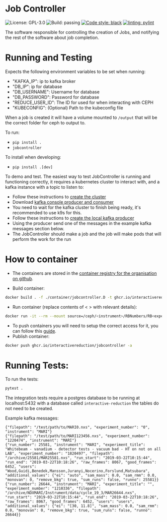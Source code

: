 # Job Controller

![License: GPL-3.0](https://img.shields.io/github/license/InteractiveReduction/jobcontroller)
![Build: passing](https://img.shields.io/github/actions/workflow/status/interactivereduction/jobcontroller/tests.yml?branch=main)
[![Code style: black](https://img.shields.io/badge/code%20style-black-000000.svg)](https://github.com/psf/black)
[![linting: pylint](https://img.shields.io/badge/linting-pylint-yellowgreen)](https://github.com/PyCQA/pylint)

The software responsible for controlling the creation of Jobs, and notifying the rest of the software about job completion.

# Running and Testing

Expects the following environment variables to be set when running:

- "KAFKA_IP": ip to kafka broker
- "DB_IP": ip for database
- "DB_USERNAME": Username for database
- "DB_PASSWORD": Password for database
- "REDUCE_USER_ID": The ID for used for when interacting with CEPH
- "KUBECONFIG": (Optional) Path to the kubeconfig file

When a job is created it will have a volume mounted to `/output` that will be the correct folder for ceph to output to.

To run:

- `pip install .`
- `jobcontroller`

To install when developing:

- `pip install .[dev]`

To demo and test. The easiest way to test JobController is running and functioning correctly, it requires a kubernetes cluster to interact with, and a kafka instance with a topic to listen to:

- Follow these instructions to [create the cluster](https://github.com/interactivereduction/k8s#developing-using-a-local-cluster)
- Download [kafka console producer and consumer](https://www.apache.org/dyn/closer.cgi?path=/kafka/3.4.0/kafka_2.13-3.4.0.tgz)
- You need to wait for the kafka cluster to finish being ready, it's recommended to use k9s for this.
- Follow these instructions to [create the local kafka producer](https://github.com/interactivereduction/k8s#creating-a-kafka-producer-for-connecting-to-the-cluster-and-sending-things-to-a-topic)
- Using the producer send one of the messages in the example kafka messages section below.
- The JobController should make a job and the job will make pods that will perform the work for the run

# How to container

- The containers are stored in
  the [container registry for the organisation on github](https://github.com/orgs/interactivereduction/packages).

- Build container:
```bash
docker build . -f ./container/jobcontroller.D -t ghcr.io/interactivereduction/jobcontroller
```

- Run container (replace contents of < > with relevant details):
```bash
docker run -it --rm --mount source=/ceph/<instrument>/RBNumbers/RB<experiment number>,target=/output --name jobcontroller ghcr.io/interactivereduction/jobcontroller
```

- To push containers you will need to setup the correct access for it, you can follow
  this [guide](https://docs.github.com/en/packages/working-with-a-github-packages-registry/working-with-the-container-registry#authenticating-to-the-container-registry).
- Publish container:
```bash
docker push ghcr.io/interactivereduction/jobcontroller -a
```

# Running Tests:

To run the tests:

```bash
pytest .
```

The integration tests require a postgres database to be running at localhost:5432 with a database called `interactive-reduction`
the tables do not need to be created.

Example kafka messages:
```
{"filepath": "/test/path/to/MARI0.nxs", "experiment_number": "0", "instrument": "MARI"}
{"filepath": "/test/path/to/MARI123456.nxs", "experiment_number": "1220474", "instrument": "MARI"}
{"run_number": 25581, "instrument": "MARI", "experiment_title": "Whitebeam - vanadium - detector tests - vacuum bad - HT on not on all LAB", "experiment_number": "1820497", "filepath": "/archive/25581/MAR25581.nxs", "run_start": "2019-03-22T10:15:44", "run_end": "2019-03-22T10:18:26", "raw_frames": 8067, "good_frames": 6452, "users": "Wood,Guidi,Benedek,Mansson,Juranyi,Nocerino,Forslund,Matsubara", "additional_values": {"ei": "auto", "sam_mass": 0.0, "sam_rmm": 0.0, "monovan": 0, "remove_bkg": true, "sum_runs": false, "runno": 25581}}
{"run_number": 26644, "instrument": "MARI", "experiment_title": "", "experiment_number": "1210336", "filepath": "/archive/NDXMARI/Instrument/data/cycle_19_3/MAR26644.nxs", "run_start": "2019-03-22T10:15:44", "run_end": "2019-03-22T10:18:26", "raw_frames": 8067, "good_frames": 6452, "users": "users", "additional_values": {"ei": "[30, 11.8]", "sam_mass": 0.0, "sam_rmm": 0.0, "monovan": 0, "remove_bkg": true, "sum_runs": false, "runno": 26644}}
```